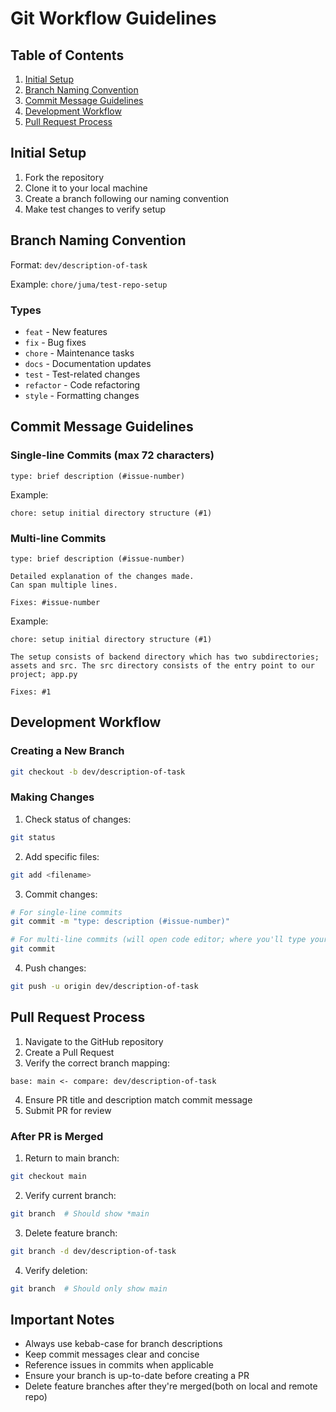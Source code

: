 # Git Workflow Guidelines

## Table of Contents
1. [Initial Setup](#initial-setup)
2. [Branch Naming Convention](#branch-naming-convention)
3. [Commit Message Guidelines](#commit-message-guidelines)
4. [Development Workflow](#development-workflow)
5. [Pull Request Process](#pull-request-process)

## Initial Setup
1. Fork the repository
2. Clone it to your local machine
3. Create a branch following our naming convention
4. Make test changes to verify setup

## Branch Naming Convention
Format: `dev/description-of-task`

Example: `chore/juma/test-repo-setup`

### Types
- `feat` - New features
- `fix` - Bug fixes
- `chore` - Maintenance tasks
- `docs` - Documentation updates
- `test` - Test-related changes
- `refactor` - Code refactoring
- `style` - Formatting changes

## Commit Message Guidelines

### Single-line Commits (max 72 characters)
```
type: brief description (#issue-number)
```
Example:
```
chore: setup initial directory structure (#1)
```

### Multi-line Commits
```
type: brief description (#issue-number)

Detailed explanation of the changes made.
Can span multiple lines.

Fixes: #issue-number
```

Example:
```
chore: setup initial directory structure (#1)

The setup consists of backend directory which has two subdirectories;
assets and src. The src directory consists of the entry point to our
project; app.py

Fixes: #1
```

## Development Workflow

### Creating a New Branch
```bash
git checkout -b dev/description-of-task
```

### Making Changes
1. Check status of changes:
```bash
git status
```

2. Add specific files:
```bash
git add <filename>
```

3. Commit changes:
```bash
# For single-line commits
git commit -m "type: description (#issue-number)"

# For multi-line commits (will open code editor; where you'll type your commit message)
git commit
```

4. Push changes:
```bash
git push -u origin dev/description-of-task
```

## Pull Request Process
1. Navigate to the GitHub repository
2. Create a Pull Request
3. Verify the correct branch mapping:
```
base: main <- compare: dev/description-of-task
```
4. Ensure PR title and description match commit message
5. Submit PR for review

### After PR is Merged
1. Return to main branch:
```bash
git checkout main
```

2. Verify current branch:
```bash
git branch  # Should show *main
```

3. Delete feature branch:
```bash
git branch -d dev/description-of-task
```

4. Verify deletion:
```bash
git branch  # Should only show main
```

## Important Notes
- Always use kebab-case for branch descriptions
- Keep commit messages clear and concise
- Reference issues in commits when applicable
- Ensure your branch is up-to-date before creating a PR
- Delete feature branches after they're merged(both on local and remote repo)
